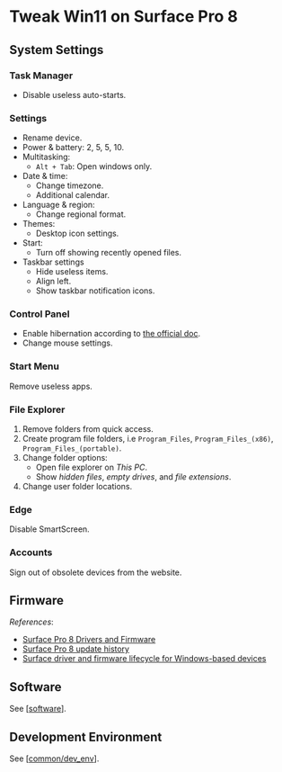 # Tweak Win11 on Surface Pro 8

## System Settings

### Task Manager

- Disable useless auto-starts.

### Settings

- Rename device.
- Power & battery: 2, 5, 5, 10.
- Multitasking:
  - `Alt + Tab`: Open windows only.
- Date & time:
  - Change timezone.
  - Additional calendar.
- Language & region:
  - Change regional format.
- Themes:
  - Desktop icon settings.
- Start:
  - Turn off showing recently opened files.
- Taskbar settings
  - Hide useless items.
  - Align left.
  - Show taskbar notification icons.

### Control Panel

- Enable hibernation according to [the official doc](https://support.microsoft.com/en-us/windows/shut-down-sleep-or-hibernate-your-pc-2941d165-7d0a-a5e8-c5ad-8c972e8e6eff).
- Change mouse settings.

### Start Menu

Remove useless apps.

### File Explorer

1. Remove folders from quick access.
2. Create program file folders, i.e `Program_Files`, `Program_Files_(x86)`, `Program_Files_(portable)`.
3. Change folder options:
   - Open file explorer on *This PC*.
   - Show *hidden files*, *empty drives*, and *file extensions*.
4. Change user folder locations.

### Edge

Disable SmartScreen.

### Accounts

Sign out of obsolete devices from the website.

## Firmware

*References*:

- [Surface Pro 8 Drivers and Firmware](https://www.microsoft.com/en-us/download/details.aspx?id=103503)
- [Surface Pro 8 update history](https://support.microsoft.com/en-us/surface/surface-pro-8-update-history-1080bf34-7e87-408c-8619-80571283526e)
- [Surface driver and firmware lifecycle for Windows-based devices](https://learn.microsoft.com/en-us/surface/surface-driver-firmware-lifecycle-support)

## Software

See [[software]].

## Development Environment

See [[common/dev_env]].

[//begin]: # "Autogenerated link references for markdown compatibility"
[software]: ../common/software.md "Softwares on Windows"
[common/dev_env]: ../common/dev_env.md "Windows Development Environment"
[//end]: # "Autogenerated link references"
